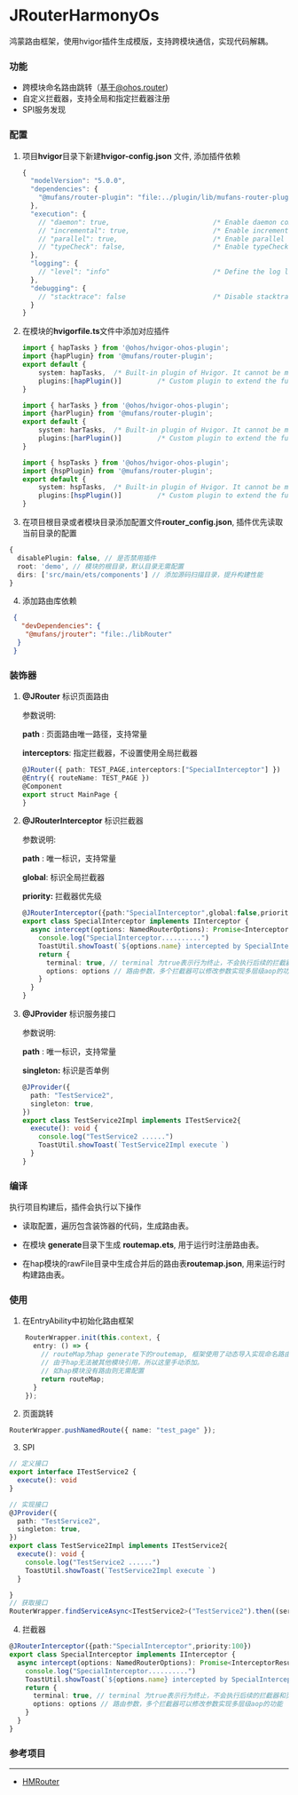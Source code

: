 # JRouterHarmonyOs

鸿蒙路由框架，使用hvigor插件生成模版，支持跨模块通信，实现代码解耦。

### 功能

- 跨模块命名路由跳转（基于@ohos.router)
- 自定义拦截器，支持全局和指定拦截器注册
- SPI服务发现



### 配置

1. 项目**hvigor**目录下新建**hvigor-config.json** 文件, 添加插件依赖

   ```ts
   {
     "modelVersion": "5.0.0",
     "dependencies": {
       "@mufans/router-plugin": "file:../plugin/lib/mufans-router-plugin-1.0.0.tgz" // 插件包
     },
     "execution": {
       // "daemon": true,                          /* Enable daemon compilation. Default: true */
       // "incremental": true,                     /* Enable incremental compilation. Default: true */
       // "parallel": true,                        /* Enable parallel compilation. Default: true */
       // "typeCheck": false,                      /* Enable typeCheck. Default: false */
     },
     "logging": {
       // "level": "info"                          /* Define the log level. Value: [ "debug" | "info" | "warn" | "error" ]. Default: "info" */
     },
     "debugging": {
       // "stacktrace": false                      /* Disable stacktrace compilation. Default: false */
     }
   }
   ```

   

2. 在模块的**hvigorfile.ts**文件中添加对应插件

   ```ts
   import { hapTasks } from '@ohos/hvigor-ohos-plugin';
   import {hapPlugin} from '@mufans/router-plugin';
   export default {
       system: hapTasks,  /* Built-in plugin of Hvigor. It cannot be modified. */
       plugins:[hapPlugin()]         /* Custom plugin to extend the functionality of Hvigor. */
   }
   
   import { harTasks } from '@ohos/hvigor-ohos-plugin';
   import {harPlugin} from '@mufans/router-plugin';
   export default {
       system: harTasks,  /* Built-in plugin of Hvigor. It cannot be modified. */
       plugins:[harPlugin()]         /* Custom plugin to extend the functionality of Hvigor. */
   }
   
   import { hspTasks } from '@ohos/hvigor-ohos-plugin';
   import {hspPlugin} from '@mufans/router-plugin';
   export default {
       system: hspTasks,  /* Built-in plugin of Hvigor. It cannot be modified. */
       plugins:[hspPlugin()]         /* Custom plugin to extend the functionality of Hvigor. */
   }
   ```

   

3. 在项目根目录或者模块目录添加配置文件**router_config.json**, 插件优先读取当前目录的配置

```ts
{
  disablePlugin: false, // 是否禁用插件
  root: 'demo', // 模块的根目录，默认目录无需配置
  dirs: ['src/main/ets/components'] // 添加源码扫描目录，提升构建性能
}
```



4. 添加路由库依赖

```json
 { 
   "devDependencies": {
    "@mufans/jrouter": "file:./libRouter"
  }
 }
```



### 装饰器

1. **@JRouter** 标识页面路由

   参数说明:

   **path** : 页面路由唯一路径，支持常量

   **interceptors**: 指定拦截器，不设置使用全局拦截器

   ```ts
   @JRouter({ path: TEST_PAGE,interceptors:["SpecialInterceptor"] })
   @Entry({ routeName: TEST_PAGE })
   @Component
   export struct MainPage {
   }
   ```

   

2. **@JRouterInterceptor** 标识拦截器

   参数说明:

   **path** : 唯一标识，支持常量

   **global**: 标识全局拦截器

   **priority:** 拦截器优先级

   ```ts
   @JRouterInterceptor({path:"SpecialInterceptor",global:false,priority:100})
   export class SpecialInterceptor implements IInterceptor {
     async intercept(options: NamedRouterOptions): Promise<InterceptorResult> {
       console.log("SpecialInterceptor..........")
       ToastUtil.showToast(`${options.name} intercepted by SpecialInterceptor `)
       return {
         terminal: true, // terminal 为true表示行为终止，不会执行后续的拦截器和页面跳转
         options: options // 路由参数，多个拦截器可以修改参数实现多层级aop的功能
       }
     }
   }
   ```

   

3. **@JProvider** 标识服务接口

   参数说明:

   **path** : 唯一标识，支持常量

   **singleton:** 标识是否单例

   ```ts
   @JProvider({
     path: "TestService2",
     singleton: true,
   })
   export class TestService2Impl implements ITestService2{
     execute(): void {
       console.log("TestService2 ......")
       ToastUtil.showToast(`TestService2Impl execute `)
     }
   }
   ```



### 编译

执行项目构建后，插件会执行以下操作

- 读取配置，遍历包含装饰器的代码，生成路由表。

- 在模块 **generate**目录下生成 **routemap.ets**,  用于运行时注册路由表。 
- 在hap模块的rawFile目录中生成合并后的路由表**routemap.json**, 用来运行时构建路由表。



### 使用

1. 在EntryAbility中初始化路由框架	

```ts
    RouterWrapper.init(this.context, {
      entry: () => {
        // routeMap为hap generate下的routemap, 框架使用了动态导入实现命名路由，
        // 由于hap无法被其他模块引用，所以这里手动添加。
        // 如hap模块没有路由则无需配置
        return routeMap; 
      }
    });
```

2. 页面跳转

```ts
RouterWrapper.pushNamedRoute({ name: "test_page" });
```

3. SPI

```ts
// 定义接口
export interface ITestService2 {
  execute(): void
}

// 实现接口
@JProvider({
  path: "TestService2",
  singleton: true,
})
export class TestService2Impl implements ITestService2{
  execute(): void {
    console.log("TestService2 ......")
    ToastUtil.showToast(`TestService2Impl execute `)
  }

}
// 获取接口
RouterWrapper.findServiceAsync<ITestService2>("TestService2").then((service) => {service?.execute();});
```

4. 拦截器

```ts
@JRouterInterceptor({path:"SpecialInterceptor",priority:100})
export class SpecialInterceptor implements IInterceptor {
  async intercept(options: NamedRouterOptions): Promise<InterceptorResult> {
    console.log("SpecialInterceptor..........")
    ToastUtil.showToast(`${options.name} intercepted by SpecialInterceptor `)
    return {
      terminal: true, // terminal 为true表示行为终止，不会执行后续的拦截器和页面跳转
      options: options // 路由参数，多个拦截器可以修改参数实现多层级aop的功能
    }
  }
}
```



### 参考项目

-------------

- [HMRouter](https://gitee.com/hadss/hmrouter)